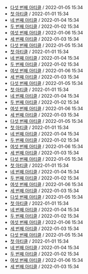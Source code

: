 - [다섯 번째 아티클](/home/runner/work/newsletter_awesome_articles/newsletter_awesome_articles/archive/1/fifth.yaml) / 2022-01-05 15:34
- [첫 아티클](/home/runner/work/newsletter_awesome_articles/newsletter_awesome_articles/archive/1/first.yaml) / 2022-01-01 15:34
- [네 번째 아티클](/home/runner/work/newsletter_awesome_articles/newsletter_awesome_articles/archive/1/fourth.yaml) / 2022-01-04 15:34
- [두 번째 아티클](/home/runner/work/newsletter_awesome_articles/newsletter_awesome_articles/archive/1/second.yaml) / 2022-01-02 15:34
- [여섯 번째 아티클](/home/runner/work/newsletter_awesome_articles/newsletter_awesome_articles/archive/1/sixth.yaml) / 2022-01-06 15:34
- [세 번째 아티클](/home/runner/work/newsletter_awesome_articles/newsletter_awesome_articles/archive/1/third.yaml) / 2022-01-03 15:34
- [다섯 번째 아티클](/home/runner/work/newsletter_awesome_articles/newsletter_awesome_articles/archive/2/fifth.yaml) / 2022-01-05 15:34
- [첫 아티클](/home/runner/work/newsletter_awesome_articles/newsletter_awesome_articles/archive/2/first.yaml) / 2022-01-01 15:34
- [네 번째 아티클](/home/runner/work/newsletter_awesome_articles/newsletter_awesome_articles/archive/2/fourth.yaml) / 2022-01-04 15:34
- [두 번째 아티클](/home/runner/work/newsletter_awesome_articles/newsletter_awesome_articles/archive/2/second.yaml) / 2022-01-02 15:34
- [여섯 번째 아티클](/home/runner/work/newsletter_awesome_articles/newsletter_awesome_articles/archive/2/sixth.yaml) / 2022-01-06 15:34
- [세 번째 아티클](/home/runner/work/newsletter_awesome_articles/newsletter_awesome_articles/archive/2/third.yaml) / 2022-01-03 15:34
- [다섯 번째 아티클](archive/3/fifth.yaml) / 2022-01-05 15:34
- [첫 아티클](archive/3/first.yaml) / 2022-01-01 15:34
- [네 번째 아티클](archive/3/fourth.yaml) / 2022-01-04 15:34
- [두 번째 아티클](archive/3/second.yaml) / 2022-01-02 15:34
- [여섯 번째 아티클](archive/3/sixth.yaml) / 2022-01-06 15:34
- [세 번째 아티클](archive/3/third.yaml) / 2022-01-03 15:34
- [다섯 번째 아티클](//blob/archive/4/fifth.yaml) / 2022-01-05 15:34
- [첫 아티클](//blob/archive/4/first.yaml) / 2022-01-01 15:34
- [네 번째 아티클](//blob/archive/4/fourth.yaml) / 2022-01-04 15:34
- [두 번째 아티클](//blob/archive/4/second.yaml) / 2022-01-02 15:34
- [여섯 번째 아티클](//blob/archive/4/sixth.yaml) / 2022-01-06 15:34
- [세 번째 아티클](//blob/archive/4/third.yaml) / 2022-01-03 15:34
- [다섯 번째 아티클](//blob/archive/5/fifth.yaml) / 2022-01-05 15:34
- [첫 아티클](//blob/archive/5/first.yaml) / 2022-01-01 15:34
- [네 번째 아티클](//blob/archive/5/fourth.yaml) / 2022-01-04 15:34
- [두 번째 아티클](//blob/archive/5/second.yaml) / 2022-01-02 15:34
- [여섯 번째 아티클](//blob/archive/5/sixth.yaml) / 2022-01-06 15:34
- [세 번째 아티클](//blob/archive/5/third.yaml) / 2022-01-03 15:34
- [다섯 번째 아티클](https://github.com/codingpot/newsletter_awesome_articles/blob/main/archive/6/fifth.yaml) / 2022-01-05 15:34
- [첫 아티클](https://github.com/codingpot/newsletter_awesome_articles/blob/main/archive/6/first.yaml) / 2022-01-01 15:34
- [네 번째 아티클](https://github.com/codingpot/newsletter_awesome_articles/blob/main/archive/6/fourth.yaml) / 2022-01-04 15:34
- [두 번째 아티클](https://github.com/codingpot/newsletter_awesome_articles/blob/main/archive/6/second.yaml) / 2022-01-02 15:34
- [여섯 번째 아티클](https://github.com/codingpot/newsletter_awesome_articles/blob/main/archive/6/sixth.yaml) / 2022-01-06 15:34
- [세 번째 아티클](https://github.com/codingpot/newsletter_awesome_articles/blob/main/archive/6/third.yaml) / 2022-01-03 15:34
- [다섯 번째 아티클](https://github.com/codingpot/newsletter_awesome_articles/blob/main/archive/7/fifth.yaml) / 2022-01-05 15:34
- [첫 아티클](https://github.com/codingpot/newsletter_awesome_articles/blob/main/archive/7/first.yaml) / 2022-01-01 15:34
- [네 번째 아티클](https://github.com/codingpot/newsletter_awesome_articles/blob/main/archive/7/fourth.yaml) / 2022-01-04 15:34
- [두 번째 아티클](https://github.com/codingpot/newsletter_awesome_articles/blob/main/archive/7/second.yaml) / 2022-01-02 15:34
- [여섯 번째 아티클](https://github.com/codingpot/newsletter_awesome_articles/blob/main/archive/7/sixth.yaml) / 2022-01-06 15:34
- [세 번째 아티클](https://github.com/codingpot/newsletter_awesome_articles/blob/main/archive/7/third.yaml) / 2022-01-03 15:34
